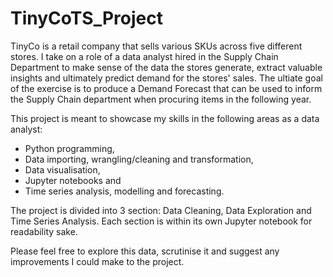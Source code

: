# TinyCoTS_Project
TinyCo is a retail company that sells various SKUs across five different stores. I take on a role of a data analyst hired in the Supply Chain Department to make sense of the data the stores generate, extract valuable insights and ultimately predict demand for the stores' sales. The ultiate goal of the exercise is to produce a Demand Forecast that can be used to inform the Supply Chain department when procuring items in the following year.

This project is meant to showcase my skills in the following areas as a data analyst:
 - Python programming,
 - Data importing, wrangling/cleaning and transformation,
 - Data visualisation,
 - Jupyter notebooks and
 - Time series analysis, modelling and forecasting.

The project is divided into 3 section: Data Cleaning, Data Exploration and Time Series Analysis. Each section is within its own Jupyter notebook for readability sake.

Please feel free to explore this data, scrutinise it and suggest any improvements I could make to the project.
